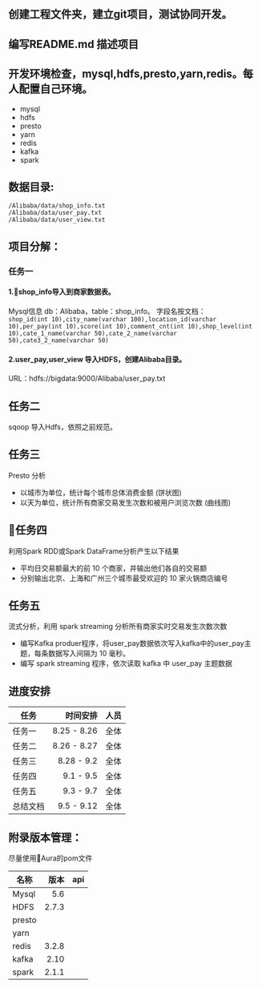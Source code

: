 ## 创建工程文件夹，建立git项目，测试协同开发。

## 编写README.md 描述项目

## 开发环境检查，mysql,hdfs,presto,yarn,redis。每人配置自己环境。
- mysql
- hdfs
- presto
- yarn
- redis
- kafka
- spark

## 数据目录:
    /Alibaba/data/shop_info.txt
    /Alibaba/data/user_pay.txt
    /Alibaba/data/user_view.txt
## 项目分解：  
### 任务一  
#### 1.shop_info导入到商家数据表。     
Mysql信息 db：Alibaba，table：shop_info。 
字段名按文档：    
    ```
    shop_id(int 10),city_name(varchar 100),location_id(varchar 10),per_pay(int 10),score(int 10),comment_cnt(int 10),shop_level(int 10),cate_1_name(varchar 50),cate_2_name(varchar 50),cate3_2_name(varchar 50)
    ```   
#### 2.user_pay,user_view 导入HDFS，创建Alibaba目录。     
URL：hdfs://bigdata:9000/Alibaba/user_pay.txt
## 任务二
sqoop 导入Hdfs，依照之前规范。
## 任务三
Presto 分析
- 以城市为单位，统计每个城市总体消费金额 (饼状图)
- 以天为单位，统计所有商家交易发生次数和被用户浏览次数 (曲线图)
## 任务四
利用Spark RDD或Spark DataFrame分析产生以下结果
- 平均日交易额最大的前 10 个商家，并输出他们各自的交易额
- 分别输出北京、上海和广州三个城市最受欢迎的 10 家火锅商店编号
## 任务五
流式分析，利用 spark streaming 分析所有商家实时交易发生次数次数
- 编写Kafka produer程序，将user_pay数据依次写入kafka中的user_pay主题，每条数据写入间隔为 10 毫秒。
- 编写 spark streaming 程序，依次读取 kafka 中 user_pay 主题数据
## 进度安排
| 任务 | 时间安排 | 人员|
| ---| ------:| :---------:|
| 任务一 | 8.25 - 8.26 | 全体 | 
| 任务二 | 8.26 - 8.27 | 全体 |
| 任务三 | 8.28 - 9.2| 全体 |
| 任务四 | 9.1 - 9.5 | 全体 |
| 任务五 | 9.3 - 9.7 | 全体 |
| 总结文档 | 9.5 - 9.12 | 全体 |


## 附录版本管理：
尽量使用Aura的pom文件   

| 名称 |  版本 | api |
| --------   | -----:   | :----: |
|Mysql| 5.6| |
|HDFS| 2.7.3 | |
|presto| | |
|yarn| | |
|redis| 3.2.8 | |
|kafka| 2.10 | |
|spark| 2.1.1 | |
